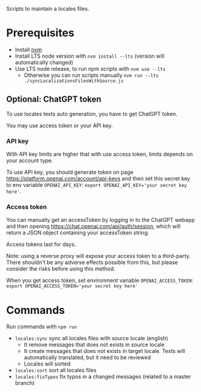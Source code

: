 Scripts to maintain a locales files.

# Prerequisites
- Install [nvm](https://github.com/nvm-sh/nvm)
- Install LTS node version with `nvm install --lts` (version will automatically changed)
- Use LTS node release, to run npm scripts with `nvm use --lts`
	- Otherwise you can run scripts manually `nvm run --lts ./syncLocalizationsFilesWithSource.js`

## Optional: ChatGPT token

To use locales texts auto generation, you have to get ChatGPT token.

You may use access token or your API key.

### API key

With API key limits are higher that with use access token, limits depends on your account type.

To use API key, you should generate token on page https://platform.openai.com/account/api-keys and then set this secret key to env variable `OPENAI_API_KEY`: `export OPENAI_API_KEY='your secret key here'`.

### Access token

You can manually get an accessToken by logging in to the ChatGPT webapp and then opening https://chat.openai.com/api/auth/session, which will return a JSON object containing your accessToken string.

Access tokens last for days.

Note: using a reverse proxy will expose your access token to a third-party. There shouldn't be any adverse effects possible from this, but please consider the risks before using this method.

When you get access token, set environment variable `OPENAI_ACCESS_TOKEN`: `export OPENAI_ACCESS_TOKEN='your secret key here'`

# Commands

Run commands with `npm run`
- `locales:sync` sync all locales files with source locale (english)
	- It remove messages that does not exists in source locale
	- It create messages that does not exists in target locale. Texts will automatically translated, but it need to be reviewed
	- Locales will sorted
- `locales:sort` sort all locales files
- `locales:fixTypos` fix typos in a changed messages (related to a master branch)
